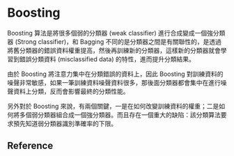 # Boosting

Boosting 算法是將很多個弱的分類器 (weak classifier) 進行合成變成一個強分類器 (Strong classifier)，和 Bagging 不同的是分類器之間是有關聯性的，是透過將舊分類器的錯誤資料權重提高，然後再訓練新的分類器，這樣新的分類器就會學習到錯誤分類資料 (misclassified data) 的特性，進而提升分類結果。

由於 Boosting 將注意力集中在分類錯誤的資料上，因此 Boosting 對訓練資料的噪聲非常敏感，如果一筆訓練資料噪聲資料很多，那後面分類器都會集中在進行噪聲資料上分類，反而會影響最終的分類性能。

另外對於 Boosting 來說，有兩個關鍵，一是在如何改變訓練資料的權重；二是如何將多個弱分類器組合成一個強分類器。而且存在一個重大的缺陷：該分類算法要求預先知道弱分類器識別準確率的下限。


## Reference